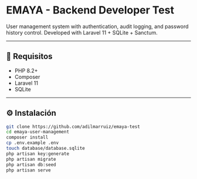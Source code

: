 # EMAYA - Backend Developer Test

User management system with authentication, audit logging, and password history control. Developed with Laravel 11 + SQLite + Sanctum.

---

## 🚀 Requisitos

- PHP 8.2+
- Composer
- Laravel 11
- SQLite

---

## ⚙️ Instalación

```bash
git clone https://github.com/adilmarruiz/emaya-test
cd emaya-user-management
composer install
cp .env.example .env
touch database/database.sqlite
php artisan key:generate
php artisan migrate
php artisan db:seed
php artisan serve

